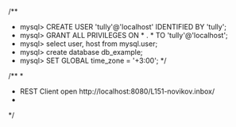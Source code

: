 /**
 * mysql> CREATE USER 'tully'@'localhost' IDENTIFIED BY 'tully';
 * mysql> GRANT ALL PRIVILEGES ON * . * TO 'tully'@'localhost';
 * mysql> select user, host from mysql.user;
 * mysql> create database db_example;
 * mysql> SET GLOBAL time_zone = '+3:00';
 */



/**
 *
 * REST Client open http://localhost:8080/L151-novikov.inbox/
 *
 */